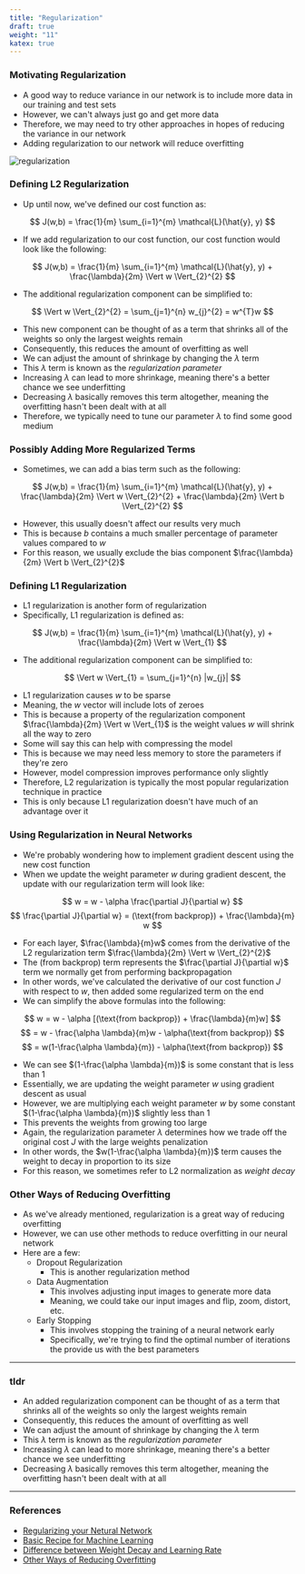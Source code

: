 ```yaml
---
title: "Regularization"
draft: true
weight: "11"
katex: true
---
```


### Motivating Regularization
- A good way to reduce variance in our network is to include more data in our training and test sets
- However, we can't always just go and get more data
- Therefore, we may need to try other approaches in hopes of reducing the variance in our network
- Adding regularization to our network will reduce overfitting

![regularization](/img/regularization.svg)

### Defining L2 Regularization
- Up until now, we've defined our cost function as:

$$ J(w,b) = \frac{1}{m} \sum_{i=1}^{m} \mathcal{L}(\hat{y}, y) $$

- If we add regularization to our cost function, our cost function would look like the following:

$$ J(w,b) = \frac{1}{m} \sum_{i=1}^{m} \mathcal{L}(\hat{y}, y) + \frac{\lambda}{2m} \Vert w \Vert_{2}^{2} $$

- The additional regularization component can be simplified to:

$$ \Vert w \Vert_{2}^{2} = \sum_{j=1}^{n} w_{j}^{2} = w^{T}w $$

- This new component can be thought of as a term that shrinks all of the weights so only the largest weights remain
- Consequently, this reduces the amount of overfitting as well
- We can adjust the amount of shrinkage by changing the $\lambda$ term
- This $\lambda$ term is known as the *regularization parameter*
- Increasing $\lambda$ can lead to more shrinkage, meaning there's a better chance we see underfitting
- Decreasing $\lambda$ basically removes this term altogether, meaning the overfitting hasn't been dealt with at all
- Therefore, we typically need to tune our parameter $\lambda$ to find some good medium

### Possibly Adding More Regularized Terms
- Sometimes, we can add a bias term such as the following:

$$ J(w,b) = \frac{1}{m} \sum_{i=1}^{m} \mathcal{L}(\hat{y}, y) + \frac{\lambda}{2m} \Vert w \Vert_{2}^{2} + \frac{\lambda}{2m} \Vert b \Vert_{2}^{2} $$

- However, this usually doesn't affect our results very much
- This is because $b$ contains a much smaller percentage of parameter values compared to $w$
- For this reason, we usually exclude the bias component $\frac{\lambda}{2m} \Vert b \Vert_{2}^{2}$

### Defining L1 Regularization
- L1 regularization is another form of regularization
- Specifically, L1 regularization is defined as:

$$ J(w,b) = \frac{1}{m} \sum_{i=1}^{m} \mathcal{L}(\hat{y}, y) + \frac{\lambda}{2m} \Vert w \Vert_{1} $$

- The additional regularization component can be simplified to:

$$ \Vert w \Vert_{1} = \sum_{j=1}^{n} |w_{j}| $$

- L1 regularization causes $w$ to be sparse
- Meaning, the $w$ vector will include lots of zeroes
- This is because a property of the regularization component $\frac{\lambda}{2m} \Vert w \Vert_{1}$ is the weight values $w$ will shrink all the way to zero
- Some will say this can help with compressing the model
- This is because we may need less memory to store the parameters if they're zero
- However, model compression improves performance only slightly
- Therefore, L2 regularization is typically the most popular regularization technique in practice
- This is only because L1 regularization doesn't have much of an advantage over it

### Using Regularization in Neural Networks
- We're probably wondering how to implement gradient descent using the new cost function
- When we update the weight parameter $w$ during gradient descent, the update with our regularization term will look like:

$$ w = w - \alpha \frac{\partial J}{\partial w} $$
$$ \frac{\partial J}{\partial w} = (\text{from backprop}) + \frac{\lambda}{m} w $$

- For each layer, $\frac{\lambda}{m}w$ comes from the derivative of the L2 regularization term $\frac{\lambda}{2m} \Vert w \Vert_{2}^{2}$
- The $(\text{from backprop})$ term represents the $\frac{\partial J}{\partial w}$ term we normally get from performing backpropagation
- In other words, we've calculated the derivative of our cost function $J$ with respect to $w$, then added some regularized term on the end
- We can simplify the above formulas into the following:

$$ w = w - \alpha [(\text{from backprop}) + \frac{\lambda}{m}w] $$
$$ = w - \frac{\alpha \lambda}{m}w - \alpha(\text{from backprop}) $$
$$ = w(1-\frac{\alpha \lambda}{m}) - \alpha(\text{from backprop}) $$

- We can see $(1-\frac{\alpha \lambda}{m})$ is some constant that is less than $1$
- Essentially, we are updating the weight parameter $w$ using gradient descent as usual
- However, we are multiplying each weight parameter $w$ by some constant $(1-\frac{\alpha \lambda}{m})$ slightly less than $1$
- This prevents the weights from growing too large
- Again, the regularization parameter $\lambda$ determines how we trade off the original cost $J$ with the large weights penalization
- In other words, the $w(1-\frac{\alpha \lambda}{m})$ term causes the weight to decay in proportion to its size
- For this reason, we sometimes refer to L2 normalization as *weight decay*

### Other Ways of Reducing Overfitting
- As we've already mentioned, regularization is a great way of reducing overfitting
- However, we can use other methods to reduce overfitting in our neural network
- Here are a few:
	- Dropout Regularization
		- This is another regularization method
	- Data Augmentation
		- This involves adjusting input images to generate more data
		- Meaning, we could take our input images and flip, zoom, distort, etc.
	- Early Stopping
		- This involves stopping the training of a neural network early
		- Specifically, we're trying to find the optimal number of iterations the provide us with the best parameters

---

### tldr
- An added regularization component can be thought of as a term that shrinks all of the weights so only the largest weights remain
- Consequently, this reduces the amount of overfitting as well
- We can adjust the amount of shrinkage by changing the $\lambda$ term
- This $\lambda$ term is known as the *regularization parameter*
- Increasing $\lambda$ can lead to more shrinkage, meaning there's a better chance we see underfitting
- Decreasing $\lambda$ basically removes this term altogether, meaning the overfitting hasn't been dealt with at all

---

### References
- [Regularizing your Netural Network](https://www.youtube.com/watch?v=6g0t3Phly2M&list=PLkDaE6sCZn6Hn0vK8co82zjQtt3T2Nkqc&index=4)
- [Basic Recipe for Machine Learning](https://www.youtube.com/watch?v=C1N_PDHuJ6Q&list=PLkDaE6sCZn6Hn0vK8co82zjQtt3T2Nkqc&index=3)
- [Difference between Weight Decay and Learning Rate](https://stats.stackexchange.com/questions/29130/difference-between-neural-net-weight-decay-and-learning-rate)
- [Other Ways of Reducing Overfitting](https://www.youtube.com/watch?v=BOCLq2gpcGU&list=PLkDaE6sCZn6Hn0vK8co82zjQtt3T2Nkqc&index=8)
